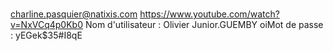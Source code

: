 # 
charline.pasquier@natixis.com
https://www.youtube.com/watch?v=NxVCq4p0Kb0
Nom d'utilisateur : Olivier Junior.GUEMBY
oiMot de passe : yEGek$35#I8qE
